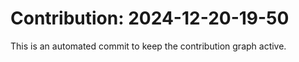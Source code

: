 # Contribution: 2024-12-20-19-50
This is an automated commit to keep the contribution graph active.

